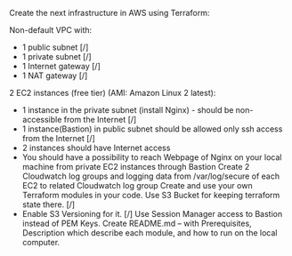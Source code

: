 Create the next infrastructure in AWS using Terraform:

Non-default VPC with:
  -  1 public subnet [/]
  -  1 private subnet [/]
  -  1 Internet gateway [/]
  -  1 NAT gateway [/]

2 EC2 instances (free tier) (AMI: Amazon Linux 2 latest):
  -  1 instance in the private subnet (install Nginx) - should be non-accessible from the Internet [/]
  -  1 instance(Bastion) in public subnet should be allowed only ssh access from the Internet [/]
  -  2 instances should have Internet access 
  -  You should have a possibility to reach Webpage of Nginx on your local machine from private EC2 instances through Bastion
Create 2 Cloudwatch log groups and logging data from /var/log/secure of each EC2 to related Cloudwatch log group
Create and use your own Terraform modules in your code.
Use S3 Bucket for keeping terraform state there. [/]
  -   Enable S3 Versioning for it. [/]
Use Session Manager access to Bastion instead of PEM Keys.
Create README.md – with Prerequisites, Description which describe each module, and how to run on the local computer.
